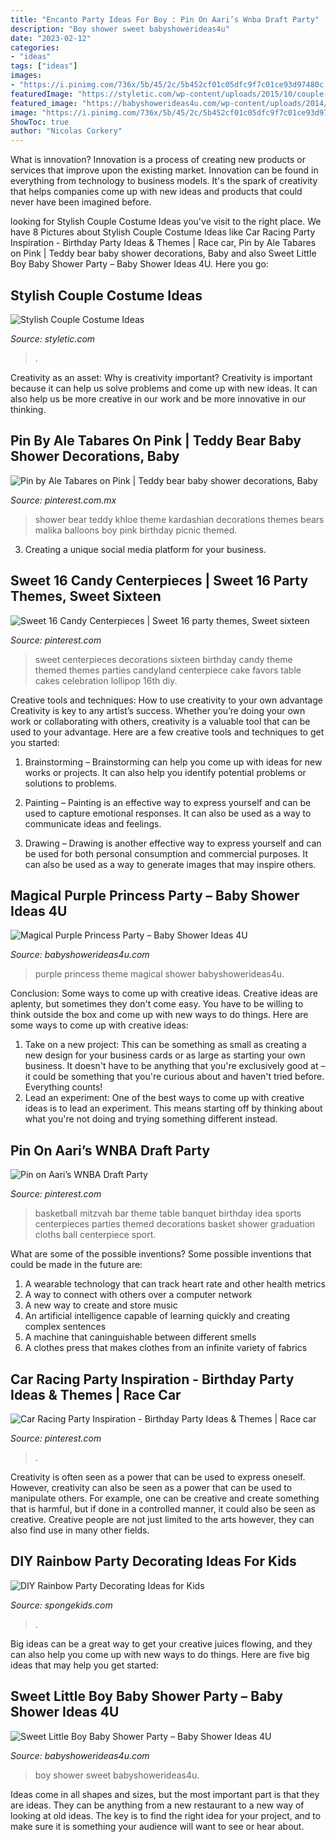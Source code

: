 ```yaml
---
title: "Encanto Party Ideas For Boy : Pin On Aari’s Wnba Draft Party"
description: "Boy shower sweet babyshowerideas4u"
date: "2023-02-12"
categories:
- "ideas"
tags: ["ideas"]
images:
- "https://i.pinimg.com/736x/5b/45/2c/5b452cf01c05dfc9f7c01ce93d97480c.jpg"
featuredImage: "https://styletic.com/wp-content/uploads/2015/10/couple-costume-ideas/14-couple-costume-ideas.jpg"
featured_image: "https://babyshowerideas4u.com/wp-content/uploads/2014/01/boy-21.jpg"
image: "https://i.pinimg.com/736x/5b/45/2c/5b452cf01c05dfc9f7c01ce93d97480c.jpg"
ShowToc: true
author: "Nicolas Corkery"
---
```



What is innovation?
Innovation is a process of creating new products or services that improve upon the existing market. Innovation can be found in everything from technology to business models. It's the spark of creativity that helps companies come up with new ideas and products that could never have been imagined before.

	

		
looking for Stylish Couple Costume Ideas you've visit to the right place. We have 8 Pictures about Stylish Couple Costume Ideas like Car Racing Party Inspiration - Birthday Party Ideas &amp; Themes | Race car, Pin by Ale Tabares on Pink | Teddy bear baby shower decorations, Baby and also Sweet Little Boy Baby Shower Party – Baby Shower Ideas 4U. Here you go:
		
    
## Stylish Couple Costume Ideas

<img loading=lazy src="https://styletic.com/wp-content/uploads/2015/10/couple-costume-ideas/14-couple-costume-ideas.jpg" onerror="this.onerror=null;this.src='https://tse3.mm.bing.net/th?id=OIP.5eWxGIdwOPKB9GWIwHUfMAHaJ4&amp;pid=15.1';" alt="Stylish Couple Costume Ideas">

_Source: styletic.com_

>. 

	

Creativity as an asset: Why is creativity important?
Creativity is important because it can help us solve problems and come up with new ideas. It can also help us be more creative in our work and be more innovative in our thinking.

    
## Pin By Ale Tabares On Pink | Teddy Bear Baby Shower Decorations, Baby

<img loading=lazy src="https://i.pinimg.com/736x/5b/45/2c/5b452cf01c05dfc9f7c01ce93d97480c.jpg" onerror="this.onerror=null;this.src='https://tse1.mm.bing.net/th?id=OIP.-KN0I4bFamUJKnXc72KfwQHaQB&amp;pid=15.1';" alt="Pin by Ale Tabares on Pink | Teddy bear baby shower decorations, Baby">

_Source: pinterest.com.mx_

>shower bear teddy khloe theme kardashian decorations themes bears malika balloons boy pink birthday picnic themed. 

	

3. Creating a unique social media platform for your business.

    
## Sweet 16 Candy Centerpieces | Sweet 16 Party Themes, Sweet Sixteen

<img loading=lazy src="https://i.pinimg.com/736x/f1/30/c5/f130c55601aefba4a24c1be3201f2ddf--sweet-sixteen-centerpieces-sweet-sixteen-party-decorations.jpg" onerror="this.onerror=null;this.src='https://tse2.mm.bing.net/th?id=OIP._6LbAt1PX2EspAUvIPrcEAHaLD&amp;pid=15.1';" alt="Sweet 16 Candy Centerpieces | Sweet 16 party themes, Sweet sixteen">

_Source: pinterest.com_

>sweet centerpieces decorations sixteen birthday candy theme themed themes parties candyland centerpiece cake favors table cakes celebration lollipop 16th diy. 

	

Creative tools and techniques: How to use creativity to your own advantage
Creativity is key to any artist’s success. Whether you’re doing your own work or collaborating with others, creativity is a valuable tool that can be used to your advantage. Here are a few creative tools and techniques to get you started:
1. Brainstorming – Brainstorming can help you come up with ideas for new works or projects. It can also help you identify potential problems or solutions to problems.

2. Painting – Painting is an effective way to express yourself and can be used to capture emotional responses. It can also be used as a way to communicate ideas and feelings.

3. Drawing – Drawing is another effective way to express yourself and can be used for both personal consumption and commercial purposes. It can also be used as a way to generate images that may inspire others.


    
## Magical Purple Princess Party – Baby Shower Ideas 4U

<img loading=lazy src="https://babyshowerideas4u.com/wp-content/uploads/2014/01/1512492_649657645080195_1799810376_n.jpg" onerror="this.onerror=null;this.src='https://tse3.mm.bing.net/th?id=OIP.PYL7wU-egRQFKEZ01C07jAHaLH&amp;pid=15.1';" alt="Magical Purple Princess Party – Baby Shower Ideas 4U">

_Source: babyshowerideas4u.com_

>purple princess theme magical shower babyshowerideas4u. 

	

Conclusion: Some ways to come up with creative ideas.
Creative ideas are aplenty, but sometimes they don't come easy. You have to be willing to think outside the box and come up with new ways to do things. Here are some ways to come up with creative ideas: 
1. Take on a new project: This can be something as small as creating a new design for your business cards or as large as starting your own business. It doesn't have to be anything that you're exclusively good at – it could be something that you're curious about and haven't tried before. Everything counts! 
2. Lead an experiment: One of the best ways to come up with creative ideas is to lead an experiment. This means starting off by thinking about what you're not doing and trying something different instead.

    
## Pin On Aari’s WNBA Draft Party

<img loading=lazy src="https://i.pinimg.com/736x/e1/52/e0/e152e023211ea1aa1a8ba412aef34d31.jpg" onerror="this.onerror=null;this.src='https://tse2.mm.bing.net/th?id=OIP.59_VHgOTuZQHLptf2bBUCgAAAA&amp;pid=15.1';" alt="Pin on Aari’s WNBA Draft Party">

_Source: pinterest.com_

>basketball mitzvah bar theme table banquet birthday idea sports centerpieces parties themed decorations basket shower graduation cloths ball centerpiece sport. 

	

What are some of the possible inventions?
Some possible inventions that could be made in the future are: 
1. A wearable technology that can track heart rate and other health metrics 
2. A way to connect with others over a computer network 
3. A new way to create and store music 
4. An artificial intelligence capable of learning quickly and creating complex sentences 
5. A machine that caninguishable between different smells 
6. A clothes press that makes clothes from an infinite variety of fabrics 

    
## Car Racing Party Inspiration - Birthday Party Ideas &amp; Themes | Race Car

<img loading=lazy src="https://i.pinimg.com/736x/f0/75/ce/f075ce10e66ff7f7c9f765443a1d753d.jpg" onerror="this.onerror=null;this.src='https://tse1.mm.bing.net/th?id=OIP.h1ngX3l1xtxqfu7-cKNCPQHaLY&amp;pid=15.1';" alt="Car Racing Party Inspiration - Birthday Party Ideas &amp; Themes | Race car">

_Source: pinterest.com_

>. 

	

Creativity is often seen as a power that can be used to express oneself. However, creativity can also be seen as a power that can be used to manipulate others. For example, one can be creative and create something that is harmful, but if done in a controlled manner, it could also be seen as creative. Creative people are not just limited to the arts however, they can also find use in many other fields.

    
## DIY Rainbow Party Decorating Ideas For Kids

<img loading=lazy src="https://spongekids.com/wp-content/uploads/2014/11/diy-rainbow-party-decorating-ideas/5-rainbow-table-decor.jpg" onerror="this.onerror=null;this.src='https://tse1.mm.bing.net/th?id=OIP.nMuxdESfSZj1uaUReL2v-AHaLI&amp;pid=15.1';" alt="DIY Rainbow Party Decorating Ideas for Kids">

_Source: spongekids.com_

>. 

	

Big ideas can be a great way to get your creative juices flowing, and they can also help you come up with new ways to do things. Here are five big ideas that may help you get started: 

    
## Sweet Little Boy Baby Shower Party – Baby Shower Ideas 4U

<img loading=lazy src="https://babyshowerideas4u.com/wp-content/uploads/2014/01/boy-21.jpg" onerror="this.onerror=null;this.src='https://tse4.mm.bing.net/th?id=OIP.1OIzYFQQ-Gt_uETu9dXXZQHaLH&amp;pid=15.1';" alt="Sweet Little Boy Baby Shower Party – Baby Shower Ideas 4U">

_Source: babyshowerideas4u.com_

>boy shower sweet babyshowerideas4u. 

	

Ideas come in all shapes and sizes, but the most important part is that they are ideas. They can be anything from a new restaurant to a new way of looking at old ideas. The key is to find the right idea for your project, and to make sure it is something your audience will want to see or hear about.

